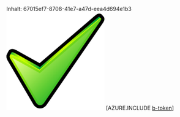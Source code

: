 Inhalt: 67015ef7-8708-41e7-a47d-eea4d694e1b3![Bild](a6338532-dec2-482f-b300-2d42adc53435.png)
[AZURE.INCLUDE [b-token](00a45d9b-3bc4-4a0e-8f3b-7fc39f740c40.md)]
